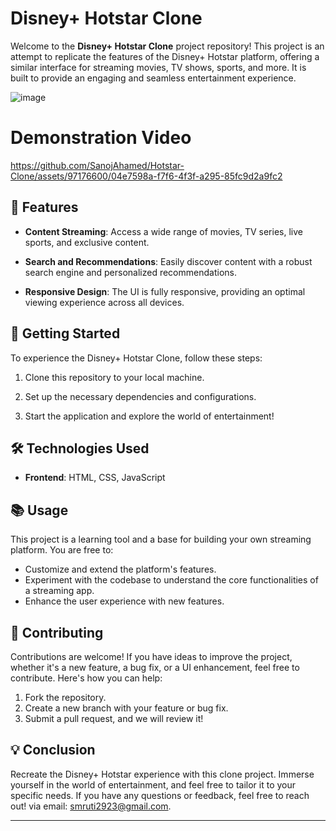 # Disney+ Hotstar Clone

Welcome to the **Disney+ Hotstar Clone** project repository! This project is an attempt to replicate the features of the Disney+ Hotstar platform, offering a similar interface for streaming movies, TV shows, sports, and more. It is built to provide an engaging and seamless entertainment experience.


![image](https://github.com/SanojAhamed/Hotstar-Clone/assets/97176600/8823e771-282e-4a00-b284-d35548c3412a)


# Demonstration Video

https://github.com/SanojAhamed/Hotstar-Clone/assets/97176600/04e7598a-f7f6-4f3f-a295-85fc9d2a9fc2


## 🚀 Features

- **Content Streaming**: Access a wide range of movies, TV series, live sports, and exclusive content.
  
- **Search and Recommendations**: Easily discover content with a robust search engine and personalized recommendations.
  
- **Responsive Design**: The UI is fully responsive, providing an optimal viewing experience across all devices.


## 🌱 Getting Started

To experience the Disney+ Hotstar Clone, follow these steps:

1. Clone this repository to your local machine.

2. Set up the necessary dependencies and configurations.

3. Start the application and explore the world of entertainment!
   

## 🛠️ Technologies Used

- **Frontend**: HTML, CSS, JavaScript


## 📚 Usage

This project is a learning tool and a base for building your own streaming platform. You are free to:

- Customize and extend the platform's features.
- Experiment with the codebase to understand the core functionalities of a streaming app.
- Enhance the user experience with new features.

## 🤝 Contributing

Contributions are welcome! If you have ideas to improve the project, whether it's a new feature, a bug fix, or a UI enhancement, feel free to contribute. Here's how you can help:

1. Fork the repository.
2. Create a new branch with your feature or bug fix.
3. Submit a pull request, and we will review it!

## 💡 Conclusion

Recreate the Disney+ Hotstar experience with this clone project. Immerse yourself in the world of entertainment, and feel free to tailor it to your specific needs. If you have any questions or feedback, feel free to reach out! via email: [smruti2923@gmail.com](mailto:smruti2923@gmail.com).


---
